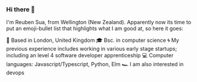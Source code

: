 ### Hi there 👋

<!--
**Rcsuax/rcsuax** is a ✨ _special_ ✨ repository because its `README.md` (this file) appears on your GitHub profile.

Here are some ideas to get you started:

- 🔭 I’m currently working on ...
- 🌱 I’m currently learning ...
- 👯 I’m looking to collaborate on ...
- 🤔 I’m looking for help with ...
- 💬 Ask me about ...
- 📫 How to reach me: ...
- 😄 Pronouns: ...
- ⚡ Fun fact: ...
-->
I'm Reuben Sua, from Wellington (New Zealand). Apparently now its time to put an emoji-bullet list that highlights what I am good at, so here it goes:

📌 Based in London, United Kingdom
🎓 Bsc. in computer science
🌀 My previous experience includes working in various early stage startups; including an level 4 software developer apprenticeship 
💻 Computer languages: Javascript/Typescript, Python, Elm
🏎 I am also interested in devops 
